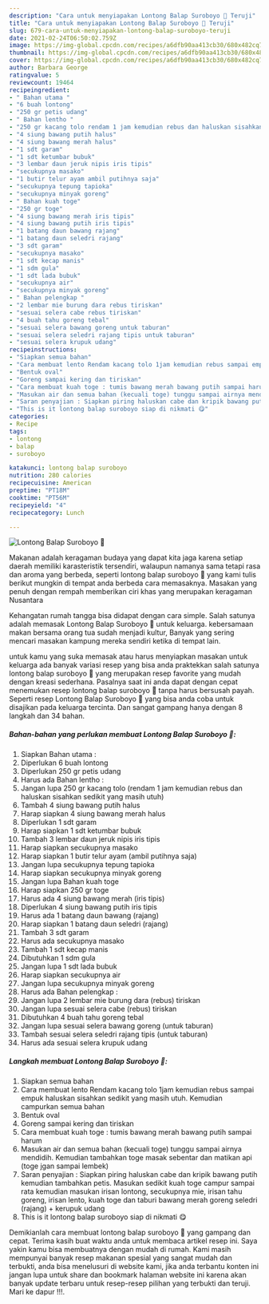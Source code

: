 ```yaml
---
description: "Cara untuk menyiapakan Lontong Balap Suroboyo 🍲 Teruji"
title: "Cara untuk menyiapakan Lontong Balap Suroboyo 🍲 Teruji"
slug: 679-cara-untuk-menyiapakan-lontong-balap-suroboyo-teruji
date: 2021-02-24T06:50:02.759Z
image: https://img-global.cpcdn.com/recipes/a6dfb90aa413cb30/680x482cq70/lontong-balap-suroboyo-🍲-foto-resep-utama.jpg
thumbnail: https://img-global.cpcdn.com/recipes/a6dfb90aa413cb30/680x482cq70/lontong-balap-suroboyo-🍲-foto-resep-utama.jpg
cover: https://img-global.cpcdn.com/recipes/a6dfb90aa413cb30/680x482cq70/lontong-balap-suroboyo-🍲-foto-resep-utama.jpg
author: Barbara George
ratingvalue: 5
reviewcount: 19464
recipeingredient:
- " Bahan utama "
- "6 buah lontong"
- "250 gr petis udang"
- " Bahan lentho "
- "250 gr kacang tolo rendam 1 jam kemudian rebus dan haluskan sisahkan sedikit yang masih utuh"
- "4 siung bawang putih halus"
- "4 siung bawang merah halus"
- "1 sdt garam"
- "1 sdt ketumbar bubuk"
- "3 lembar daun jeruk nipis iris tipis"
- "secukupnya masako"
- "1 butir telur ayam ambil putihnya saja"
- "secukupnya tepung tapioka"
- "secukupnya minyak goreng"
- " Bahan kuah toge"
- "250 gr toge"
- "4 siung bawang merah iris tipis"
- "4 siung bawang putih iris tipis"
- "1 batang daun bawang rajang"
- "1 batang daun seledri rajang"
- "3 sdt garam"
- "secukupnya masako"
- "1 sdt kecap manis"
- "1 sdm gula"
- "1 sdt lada bubuk"
- "secukupnya air"
- "secukupnya minyak goreng"
- " Bahan pelengkap "
- "2 lembar mie burung dara rebus tiriskan"
- "sesuai selera cabe rebus tiriskan"
- "4 buah tahu goreng tebal"
- "sesuai selera bawang goreng untuk taburan"
- "sesuai selera seledri rajang tipis untuk taburan"
- "sesuai selera krupuk udang"
recipeinstructions:
- "Siapkan semua bahan"
- "Cara membuat lento Rendam kacang tolo 1jam kemudian rebus sampai empuk haluskan sisahkan sedikit yang masih utuh. Kemudian campurkan semua bahan"
- "Bentuk oval"
- "Goreng sampai kering dan tiriskan"
- "Cara membuat kuah toge : tumis bawang merah bawang putih sampai harum"
- "Masukan air dan semua bahan (kecuali toge) tunggu sampai airnya mendidih. Kemudian tambahkan toge masak sebentar dan matikan api (toge jgan sampai lembek)"
- "Saran penyajian : Siapkan piring haluskan cabe dan kripik bawang putih kemudian tambahkan petis. Masukan sedikit kuah toge campur sampai rata kemudian masukan irisan lontong, secukupnya mie, irisan tahu goreng, irisan lento, kuah toge dan taburi bawang merah goreng seledri (rajang) + kerupuk udang"
- "This is it lontong balap suroboyo siap di nikmati 😋"
categories:
- Recipe
tags:
- lontong
- balap
- suroboyo

katakunci: lontong balap suroboyo 
nutrition: 280 calories
recipecuisine: American
preptime: "PT18M"
cooktime: "PT56M"
recipeyield: "4"
recipecategory: Lunch

---
```



![Lontong Balap Suroboyo 🍲](https://img-global.cpcdn.com/recipes/a6dfb90aa413cb30/680x482cq70/lontong-balap-suroboyo-🍲-foto-resep-utama.jpg)

Makanan adalah keragaman budaya yang dapat kita jaga karena setiap daerah memiliki karasteristik tersendiri, walaupun namanya sama tetapi rasa dan aroma yang berbeda, seperti lontong balap suroboyo 🍲 yang kami tulis berikut mungkin di tempat anda berbeda cara memasaknya. Masakan yang penuh dengan rempah memberikan ciri khas yang merupakan keragaman Nusantara



Kehangatan rumah tangga bisa didapat dengan cara simple. Salah satunya adalah memasak Lontong Balap Suroboyo 🍲 untuk keluarga. kebersamaan makan bersama orang tua sudah menjadi kultur, Banyak yang sering mencari masakan kampung mereka sendiri ketika di tempat lain.

untuk kamu yang suka memasak atau harus menyiapkan masakan untuk keluarga ada banyak variasi resep yang bisa anda praktekkan salah satunya lontong balap suroboyo 🍲 yang merupakan resep favorite yang mudah dengan kreasi sederhana. Pasalnya saat ini anda dapat dengan cepat menemukan resep lontong balap suroboyo 🍲 tanpa harus bersusah payah.
Seperti resep Lontong Balap Suroboyo 🍲 yang bisa anda coba untuk disajikan pada keluarga tercinta. Dan sangat gampang hanya dengan 8 langkah dan 34 bahan.


<!--inarticleads1-->

##### Bahan-bahan yang perlukan membuat Lontong Balap Suroboyo 🍲:

1. Siapkan  Bahan utama :
1. Diperlukan 6 buah lontong
1. Diperlukan 250 gr petis udang
1. Harus ada  Bahan lentho :
1. Jangan lupa 250 gr kacang tolo (rendam 1 jam kemudian rebus dan haluskan sisahkan sedikit yang masih utuh)
1. Tambah 4 siung bawang putih halus
1. Harap siapkan 4 siung bawang merah halus
1. Diperlukan 1 sdt garam
1. Harap siapkan 1 sdt ketumbar bubuk
1. Tambah 3 lembar daun jeruk nipis iris tipis
1. Harap siapkan secukupnya masako
1. Harap siapkan 1 butir telur ayam (ambil putihnya saja)
1. Jangan lupa secukupnya tepung tapioka
1. Harap siapkan secukupnya minyak goreng
1. Jangan lupa  Bahan kuah toge
1. Harap siapkan 250 gr toge
1. Harus ada 4 siung bawang merah (iris tipis)
1. Diperlukan 4 siung bawang putih iris tipis
1. Harus ada 1 batang daun bawang (rajang)
1. Harap siapkan 1 batang daun seledri (rajang)
1. Tambah 3 sdt garam
1. Harus ada secukupnya masako
1. Tambah 1 sdt kecap manis
1. Dibutuhkan 1 sdm gula
1. Jangan lupa 1 sdt lada bubuk
1. Harap siapkan secukupnya air
1. Jangan lupa secukupnya minyak goreng
1. Harus ada  Bahan pelengkap :
1. Jangan lupa 2 lembar mie burung dara (rebus) tiriskan
1. Jangan lupa sesuai selera cabe (rebus) tiriskan
1. Dibutuhkan 4 buah tahu goreng tebal
1. Jangan lupa sesuai selera bawang goreng (untuk taburan)
1. Tambah sesuai selera seledri rajang tipis (untuk taburan)
1. Harus ada sesuai selera krupuk udang




<!--inarticleads2-->

##### Langkah membuat  Lontong Balap Suroboyo 🍲:

1. Siapkan semua bahan
1. Cara membuat lento Rendam kacang tolo 1jam kemudian rebus sampai empuk haluskan sisahkan sedikit yang masih utuh. Kemudian campurkan semua bahan
1. Bentuk oval
1. Goreng sampai kering dan tiriskan
1. Cara membuat kuah toge : tumis bawang merah bawang putih sampai harum
1. Masukan air dan semua bahan (kecuali toge) tunggu sampai airnya mendidih. Kemudian tambahkan toge masak sebentar dan matikan api (toge jgan sampai lembek)
1. Saran penyajian : Siapkan piring haluskan cabe dan kripik bawang putih kemudian tambahkan petis. Masukan sedikit kuah toge campur sampai rata kemudian masukan irisan lontong, secukupnya mie, irisan tahu goreng, irisan lento, kuah toge dan taburi bawang merah goreng seledri (rajang) + kerupuk udang
1. This is it lontong balap suroboyo siap di nikmati 😋




Demikianlah cara membuat lontong balap suroboyo 🍲 yang gampang dan cepat. Terima kasih buat waktu anda untuk membaca artikel resep ini. Saya yakin kamu bisa membuatnya dengan mudah di rumah. Kami masih mempunyai banyak resep makanan spesial yang sangat mudah dan terbukti, anda bisa menelusuri di website kami, jika anda terbantu konten ini jangan lupa untuk share dan bookmark halaman website ini karena akan banyak update terbaru untuk resep-resep pilihan yang terbukti dan teruji. Mari ke dapur !!!. 
